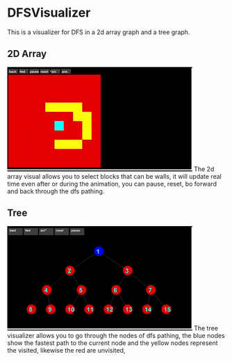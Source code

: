 ﻿# DFSVisualizer
 This is a visualizer for DFS in a 2d array graph and a tree graph. 
## 2D Array
![Demo Animation](gifs/graphgif.gif)
The 2d array visual allows you to select blocks that can be walls, it will update real time even after or during the animation, you can pause, reset, bo forward and back through the dfs pathing.


## Tree
![Demo Animation](gifs/treegif.gif)
The tree visualizer allows you to go through the nodes of dfs pathing, the blue nodes show the fastest path to the current node and the yellow nodes represent the visited, likewise the red are unvisited,

